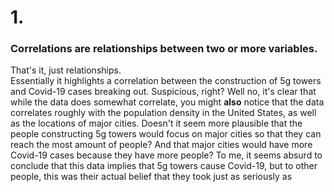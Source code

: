 # 1.
### Correlations are relationships between two or more variables.  
That's it, just relationships.  
Essentially it highlights a correlation between the construction of 5g towers and Covid-19
cases breaking out. Suspicious, right? Well no, it's clear that while the data does somewhat
correlate, you might **also** notice that the data correlates roughly with the population density
in the United States, as well as the locations of major cities. Doesn't it seem more plausible
that the people constructing 5g towers would focus on major cities so that they can reach the
most amount of people? And that major cities would have more Covid-19 cases because they have
more people? To me, it seems absurd to conclude that this data implies that 5g towers cause
Covid-19, but to other people, this was their actual belief that they took just as seriously as 